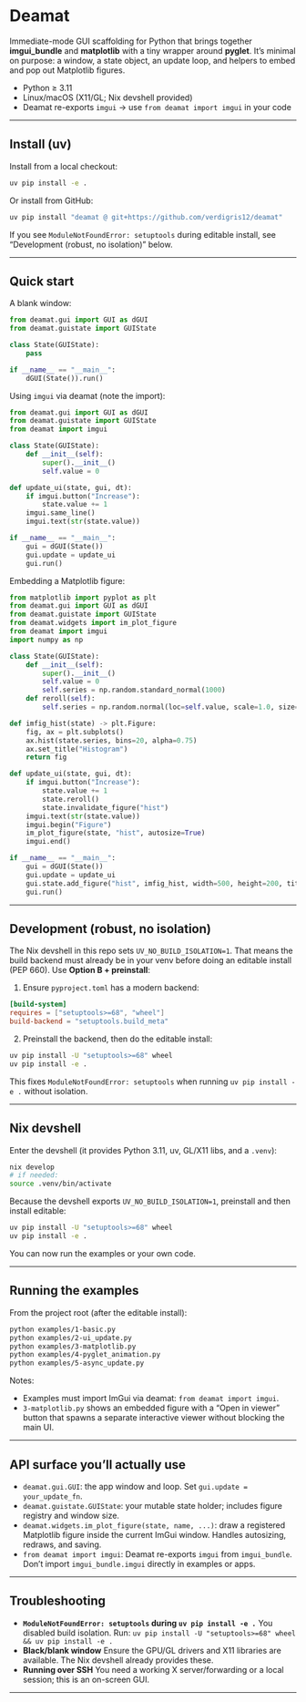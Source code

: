 # Deamat

Immediate-mode GUI scaffolding for Python that brings together **imgui_bundle** and **matplotlib** with a tiny wrapper around **pyglet**. It’s minimal on purpose: a window, a state object, an update loop, and helpers to embed and pop out Matplotlib figures.

- Python ≥ 3.11
- Linux/macOS (X11/GL; Nix devshell provided)
- Deamat re-exports `imgui` → use `from deamat import imgui` in your code

---

## Install (uv)

Install from a local checkout:

```bash
uv pip install -e .
````

Or install from GitHub:

```bash
uv pip install "deamat @ git+https://github.com/verdigris12/deamat"
```

If you see `ModuleNotFoundError: setuptools` during editable install, see “Development (robust, no isolation)” below.

---

## Quick start

A blank window:

```python
from deamat.gui import GUI as dGUI
from deamat.guistate import GUIState

class State(GUIState):
    pass

if __name__ == "__main__":
    dGUI(State()).run()
```

Using `imgui` via deamat (note the import):

```python
from deamat.gui import GUI as dGUI
from deamat.guistate import GUIState
from deamat import imgui

class State(GUIState):
    def __init__(self):
        super().__init__()
        self.value = 0

def update_ui(state, gui, dt):
    if imgui.button("Increase"):
        state.value += 1
    imgui.same_line()
    imgui.text(str(state.value))

if __name__ == "__main__":
    gui = dGUI(State())
    gui.update = update_ui
    gui.run()
```

Embedding a Matplotlib figure:

```python
from matplotlib import pyplot as plt
from deamat.gui import GUI as dGUI
from deamat.guistate import GUIState
from deamat.widgets import im_plot_figure
from deamat import imgui
import numpy as np

class State(GUIState):
    def __init__(self):
        super().__init__()
        self.value = 0
        self.series = np.random.standard_normal(1000)
    def reroll(self):
        self.series = np.random.normal(loc=self.value, scale=1.0, size=1000)

def imfig_hist(state) -> plt.Figure:
    fig, ax = plt.subplots()
    ax.hist(state.series, bins=20, alpha=0.75)
    ax.set_title("Histogram")
    return fig

def update_ui(state, gui, dt):
    if imgui.button("Increase"):
        state.value += 1
        state.reroll()
        state.invalidate_figure("hist")
    imgui.text(str(state.value))
    imgui.begin("Figure")
    im_plot_figure(state, "hist", autosize=True)
    imgui.end()

if __name__ == "__main__":
    gui = dGUI(State())
    gui.update = update_ui
    gui.state.add_figure("hist", imfig_hist, width=500, height=200, title="Figure 1")
    gui.run()
```

---

## Development (robust, no isolation)

The Nix devshell in this repo sets `UV_NO_BUILD_ISOLATION=1`. That means the build backend must already be in your venv before doing an editable install (PEP 660). Use **Option B + preinstall**:

1. Ensure `pyproject.toml` has a modern backend:

```toml
[build-system]
requires = ["setuptools>=68", "wheel"]
build-backend = "setuptools.build_meta"
```

2. Preinstall the backend, then do the editable install:

```bash
uv pip install -U "setuptools>=68" wheel
uv pip install -e .
```

This fixes `ModuleNotFoundError: setuptools` when running `uv pip install -e .` without isolation.

---

## Nix devshell

Enter the devshell (it provides Python 3.11, uv, GL/X11 libs, and a `.venv`):

```bash
nix develop
# if needed:
source .venv/bin/activate
```

Because the devshell exports `UV_NO_BUILD_ISOLATION=1`, preinstall and then install editable:

```bash
uv pip install -U "setuptools>=68" wheel
uv pip install -e .
```

You can now run the examples or your own code.

---

## Running the examples

From the project root (after the editable install):

```bash
python examples/1-basic.py
python examples/2-ui_update.py
python examples/3-matplotlib.py
python examples/4-pyglet_animation.py
python examples/5-async_update.py
```

Notes:

* Examples must import ImGui via deamat: `from deamat import imgui`.
* `3-matplotlib.py` shows an embedded figure with a “Open in viewer” button that spawns a separate interactive viewer without blocking the main UI.

---

## API surface you’ll actually use

* `deamat.gui.GUI`: the app window and loop. Set `gui.update = your_update_fn`.
* `deamat.guistate.GUIState`: your mutable state holder; includes figure registry and window size.
* `deamat.widgets.im_plot_figure(state, name, ...)`: draw a registered Matplotlib figure inside the current ImGui window. Handles autosizing, redraws, and saving.
* `from deamat import imgui`: Deamat re-exports `imgui` from `imgui_bundle`. Don’t import `imgui_bundle.imgui` directly in examples or apps.

---

## Troubleshooting

* **`ModuleNotFoundError: setuptools` during `uv pip install -e .`**
  You disabled build isolation. Run:
  `uv pip install -U "setuptools>=68" wheel && uv pip install -e .`
* **Black/blank window**
  Ensure the GPU/GL drivers and X11 libraries are available. The Nix devshell already provides these.
* **Running over SSH**
  You need a working X server/forwarding or a local session; this is an on-screen GUI.

---

